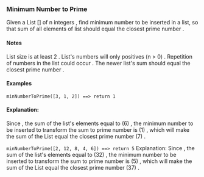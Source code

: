 ### Minimum Number to Prime
Given a List [] of n integers , find minimum number to be inserted in a list, so that sum of all elements of list should equal the closest prime number .

#### Notes
List size is at least 2 .
List's numbers will only positives (n > 0) .
Repetition of numbers in the list could occur .
The newer list's sum should equal the closest prime number .

#### Examples
`minNumberToPrime([3, 1, 2]) ==> return 1`


#### Explanation:
Since , the sum of the list's elements equal to (6) , the minimum number to be inserted to transform the sum to prime number is (1) , which will make the sum of the List equal the closest prime number (7) .

`minNumberToPrime([2, 12, 8, 4, 6]) ==> return 5`
Explanation:
Since , the sum of the list's elements equal to (32) , the minimum number to be inserted to transform the sum to prime number is (5) , which will make the sum of the List equal the closest prime number (37) .
